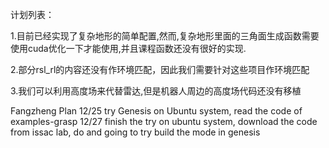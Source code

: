 计划列表：

1.目前已经实现了复杂地形的简单配置,然而,复杂地形里面的三角面生成函数需要使用cuda优化一下才能使用,并且课程函数还没有很好的实现.

2.部分rsl_rl的内容还没有作环境匹配，因此我们需要针对这些项目作环境匹配

3.我们可以利用高度场来代替雷达,但是机器人周边的高度场代码还没有移植

Fangzheng Plan
12/25 try Genesis on Ubuntu system, read the code of examples-grasp
12/27 finish the try on ubuntu system, download the code from issac lab, do and going to try build the mode in genesis
